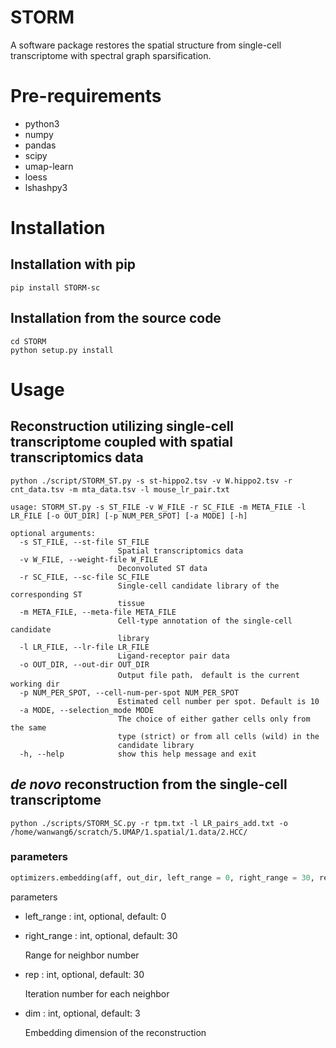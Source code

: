 # STORM
A software package restores the spatial structure from single-cell transcriptome with spectral graph sparsification.
# Pre-requirements
* python3
* numpy
* pandas
* scipy
* umap-learn
* loess
* lshashpy3
# Installation
## Installation with pip
```shell
pip install STORM-sc
```
## Installation from the source code
```shell
cd STORM
python setup.py install
```
# Usage
## Reconstruction utilizing single-cell transcriptome coupled with spatial transcriptomics data
```shell
python ./script/STORM_ST.py -s st-hippo2.tsv -v W.hippo2.tsv -r cnt_data.tsv -m mta_data.tsv -l mouse_lr_pair.txt
```
```
usage: STORM_ST.py -s ST_FILE -v W_FILE -r SC_FILE -m META_FILE -l LR_FILE [-o OUT_DIR] [-p NUM_PER_SPOT] [-a MODE] [-h] 

optional arguments:
  -s ST_FILE, --st-file ST_FILE
                        Spatial transcriptomics data
  -v W_FILE, --weight-file W_FILE
                        Deconvoluted ST data
  -r SC_FILE, --sc-file SC_FILE
                        Single-cell candidate library of the corresponding ST
                        tissue
  -m META_FILE, --meta-file META_FILE
                        Cell-type annotation of the single-cell candidate
                        library
  -l LR_FILE, --lr-file LR_FILE
                        Ligand-receptor pair data
  -o OUT_DIR, --out-dir OUT_DIR
                        Output file path， default is the current working dir
  -p NUM_PER_SPOT, --cell-num-per-spot NUM_PER_SPOT
                        Estimated cell number per spot. Default is 10
  -a MODE, --selection_mode MODE
                        The choice of either gather cells only from the same
                        type (strict) or from all cells (wild) in the
                        candidate library
  -h, --help            show this help message and exit                      
```
## *de novo* reconstruction from the single-cell transcriptome
```shell
python ./scripts/STORM_SC.py -r tpm.txt -l LR_pairs_add.txt -o /home/wanwang6/scratch/5.UMAP/1.spatial/1.data/2.HCC/
```
### parameters 
```python
optimizers.embedding(aff, out_dir, left_range = 0, right_range = 30, rep=30,dim=3)
```
parameters
* left_range : int, optional, default: 0

* right_range : int, optional, default: 30

    Range for neighbor number
    
* rep : int, optional, default: 30

    Iteration number for each neighbor

* dim : int, optional, default: 3

    Embedding dimension of the reconstruction

